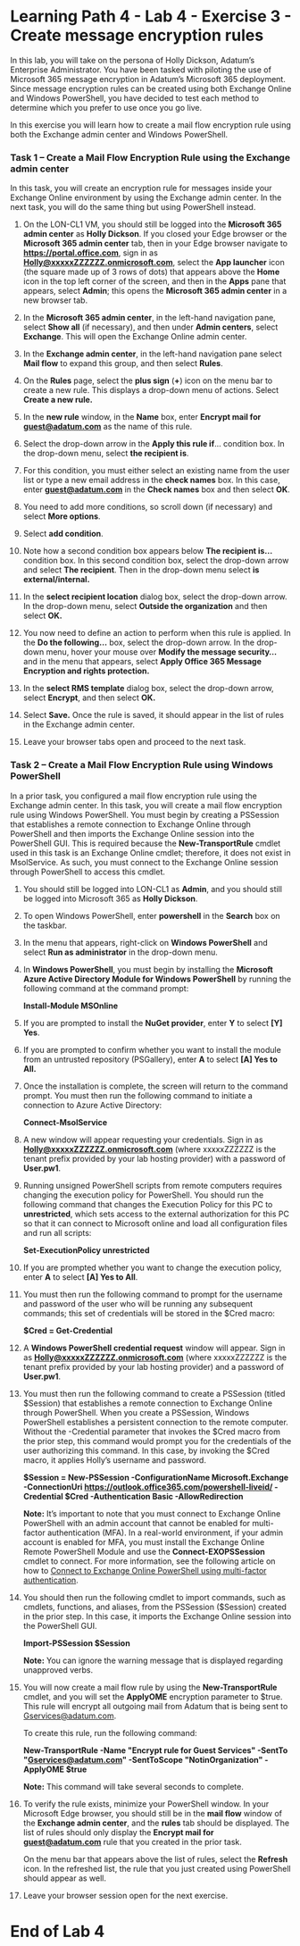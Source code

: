 # Learning Path 4 - Lab 4 - Exercise 3 - Create message encryption rules


In this lab, you will take on the persona of Holly Dickson, Adatum’s Enterprise Administrator. You have been tasked with piloting the use of Microsoft 365 message encryption in Adatum’s Microsoft 365 deployment. Since message encryption rules can be created using both Exchange Online and Windows PowerShell, you have decided to test each method to determine which you prefer to use once you go live.

In this exercise you will learn how to create a mail flow encryption rule using both the Exchange admin center and Windows PowerShell.

### Task 1 – Create a Mail Flow Encryption Rule using the Exchange admin center

In this task, you will create an encryption rule for messages inside your Exchange Online environment by using the Exchange admin center. In the next task, you will do the same thing but using PowerShell instead. 

1. On the LON-CL1 VM, you should still be logged into the **Microsoft 365 admin center** as **Holly Dickson**. If you closed your Edge browser or the **Microsoft 365 admin center** tab, then in your Edge browser navigate to **https://portal.office.com**, sign in as **Holly@xxxxxZZZZZZ.onmicrosoft.com**, select the **App launcher** icon (the square made up of 3 rows of dots) that appears above the **Home** icon in the top left corner of the screen, and then in the **Apps** pane that appears, select **Admin**; this opens the **Microsoft 365 admin center** in a new browser tab. 

2. In the **Microsoft 365 admin center**, in the left-hand navigation pane, select **Show all** (if necessary), and then under **Admin centers**, select **Exchange**. This will open the Exchange Online admin center.

3. In the **Exchange admin center**, in the left-hand navigation pane select **Mail flow** to expand this group, and then select **Rules**.

4. On the **Rules** page, select the **plus sign** (**+**) icon on the menu bar to create a new rule. This displays a drop-down menu of actions. Select **Create a new rule.**

5. In the **new rule** window, in the **Name** box, enter **Encrypt mail for guest@adatum.com** as the name of this rule.

6. Select the drop-down arrow in the **Apply this rule if**… condition box. In the drop-down menu, select **the recipient is**. 

7. For this condition, you must either select an existing name from the user list or type a new email address in the **check names** box. In this case, enter **guest@adatum.com** in the **Check names** box and then select **OK**.

8. You need to add more conditions, so scroll down (if necessary) and select **More options**.

9. Select **add condition**. 

10. Note how a second condition box appears below **The recipient is…** condition box. In this second condition box, select the drop-down arrow and select **The recipient**. Then in the drop-down menu select **is external/internal.**

11. In the **select recipient location** dialog box, select the drop-down arrow. In the drop-down menu, select **Outside the organization** and then select **OK.** 

12. You now need to define an action to perform when this rule is applied. In the **Do the following…** box, select the drop-down arrow. In the drop-down menu, hover your mouse over **Modify the message security…** and in the menu that appears, select **Apply Office 365 Message Encryption and rights protection.**

13. In the **select RMS template** dialog box, select the drop-down arrow, select **Encrypt**, and then select **OK.**

14. Select **Save.** Once the rule is saved, it should appear in the list of rules in the Exchange admin center.

15. Leave your browser tabs open and proceed to the next task. 
 

### Task 2 – Create a Mail Flow Encryption Rule using Windows PowerShell

In a prior task, you configured a mail flow encryption rule using the Exchange admin center. In this task, you will create a mail flow encryption rule using Windows PowerShell. You must begin by creating a PSSession that establishes a remote connection to Exchange Online through PowerShell and then imports the Exchange Online session into the PowerShell GUI. This is required because the **New-TransportRule** cmdlet used in this task is an Exchange Online cmdlet; therefore, it does not exist in MsolService. As such, you must connect to the Exchange Online session through PowerShell to access this cmdlet.

1. You should still be logged into LON-CL1 as **Admin**, and you should still be logged into Microsoft 365 as **Holly Dickson**. 

2. To open Windows PowerShell, enter **powershell** in the **Search** box on the taskbar. 

3. In the menu that appears, right-click on **Windows PowerShell** and select **Run as administrator** in the drop-down menu. 

4. In **Windows PowerShell**, you must begin by installing the **Microsoft Azure Active Directory Module for Windows PowerShell** by running the following command at the command prompt:<br/>

	‎**Install-Module MSOnline** 
	
5. If you are prompted to install the **NuGet provider**, enter **Y** to select **[Y] Yes**. 

6. If you are prompted to confirm whether you want to install the module from an untrusted repository (PSGallery), enter **A** to select **[A] Yes to All.** 

7. Once the installation is complete, the screen will return to the command prompt. You must then run the following command to initiate a connection to Azure Active Directory: <br/>
	
	**Connect-MsolService**  ‎

8. A new window will appear requesting your credentials. Sign in as **Holly@xxxxxZZZZZZ.onmicrosoft.com** (where xxxxxZZZZZZ is the tenant prefix provided by your lab hosting provider) with a password of **User.pw1**.   
	
9. Running unsigned PowerShell scripts from remote computers requires changing the execution policy for PowerShell. You should run the following command that changes the Execution Policy for this PC to **unrestricted**, which sets access to the external authorization for this PC so that it can connect to Microsoft online and load all configuration files and run all scripts:   <br/>

	**Set-ExecutionPolicy unrestricted**  <br/>
	
10. If you are prompted whether you want to change the execution policy, enter **A** to select **[A] Yes to All**.
	‎
11. You must then run the following command to prompt for the username and password of the user who will be running any subsequent commands; this set of credentials will be stored in the $Cred macro: <br/>

	**&dollar;Cred = Get-Credential** <br/>
	
12. A **Windows PowerShell credential request** window will appear. Sign in as **Holly@xxxxxZZZZZZ.onmicrosoft.com** (where xxxxxZZZZZZ is the tenant prefix provided by your lab hosting provider) and a password of **User.pw1**.  
	
13. You must then run the following command to create a PSSession (titled $Session) that establishes a remote connection to Exchange Online through PowerShell. When you create a PSSession, Windows PowerShell establishes a persistent connection to the remote computer. Without the -Credential parameter that invokes the $Cred macro from the prior step, this command would prompt you for the credentials of the user authorizing this command. In this case, by invoking the $Cred macro, it applies Holly’s username and password.<br/>

	**&dollar;Session = New-PSSession -ConfigurationName Microsoft.Exchange -ConnectionUri https://outlook.office365.com/powershell-liveid/ -Credential $Cred -Authentication Basic -AllowRedirection**<br/>
	
	**Note:** It’s important to note that you must connect to Exchange Online PowerShell with an admin account that cannot be enabled for multi-factor authentication (MFA). In a real-world environment, if your admin account is enabled for MFA, you must install the Exchange Online Remote PowerShell Module and use the **Connect-EXOPSSession** cmdlet to connect. For more information, see the following article on how to [Connect to Exchange Online PowerShell using multi-factor authentication](https://docs.microsoft.com/en-US/powershell/exchange/exchange-online/connect-to-exchange-online-powershell/mfa-connect-to-exchange-online-powershell?view=exchange-ps).  
	
14. You should then run the following cmdlet to import commands, such as cmdlets, functions, and aliases, from the PSSession ($Session) created in the prior step. In this case, it imports the Exchange Online session into the PowerShell GUI. <br/>

	**Import-PSSession $Session**   <br/>
	
	‎**Note:** You can ignore the warning message that is displayed regarding unapproved verbs.  

15. You will now create a mail flow rule by using the **New-TransportRule** cmdlet, and you will set the **ApplyOME** encryption parameter to $true. This rule will encrypt all outgoing mail from Adatum that is being sent to Gservices@adatum.com.  <br/>

	To create this rule, run the following command:<br/>

	**New-TransportRule -Name "Encrypt rule for Guest Services" -SentTo "Gservices@adatum.com" -SentToScope "NotinOrganization" -ApplyOME $true**  <br/>
	
	**Note:** This command will take several seconds to complete.

16. To verify the rule exists, minimize your PowerShell window. In your Microsoft Edge browser, you should still be in the **mail flow** window of the **Exchange admin center**, and the **rules** tab should be displayed. The list of rules should only display the **Encrypt mail for guest@adatum.com** rule that you created in the prior task.<br/>

	‎On the menu bar that appears above the list of rules, select the **Refresh** icon. In the refreshed list, the rule that you just created using PowerShell should appear as well.
	
17. Leave your browser session open for the next exercise.


# End of Lab 4

